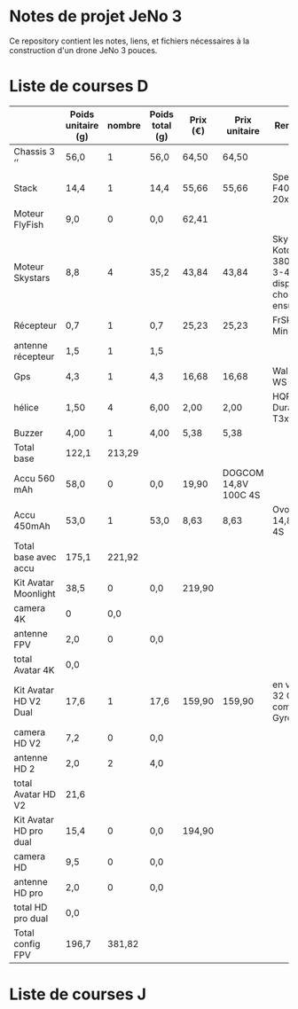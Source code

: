 # Notes de projet JeNo 3

Ce repository contient les notes, liens, et fichiers nécessaires à la construction d'un drone JeNo 3 pouces.

# Liste de courses D

| | Poids unitaire (g) | nombre | Poids total (g) | Prix (€) | Prix unitaire | Remarque |
|-|--------------------|--------|-----------------|----------|---------------|----------|
|Chassis 3 ‘’ | 56,0 | 1 | 56,0 | 64,50 | 64,50 |
|Stack | 14,4 |1| 14,4 |55,66| 55,66| SpeedyBee F405 Mini 20x20
|Moteur FlyFish | 9,0 |0 |0,0| 62,41
|Moteur Skystars | 8,8| 4 |35,2 |43,84| 43,84 |Skystars Koto 1404 3800KV 3-4S non dispo mais choix ensuite
|Récepteur | 0,7 |1 |0,7 |25,23 |25,23 |FrSky R9 Mini-OTA
|antenne récepteur | 1,5| 1| 1,5
|Gps | 4,3 |1| 4,3| 16,68| 16,68| Walksnail WS-M181
|hélice | 1,50 |4 |6,00| 2,00| 2,00 |HQProp Durable T3x3x3
|Buzzer | 4,00 |1 |4,00 |5,38 |5,38
|Total base | 122,1 |213,29
|Accu 560 mAh | 58,0 |0| 0,0| 19,90| DOGCOM 14,8V 100C 4S
|Accu 450mAh | 53,0 |1| 53,0| 8,63| 8,63| Ovonic 14,8V 80C 4S
|Total base avec accu |175,1 |221,92
|Kit Avatar Moonlight | 38,5 |0 |0,0 |219,90
|camera 4K | 0 |0,0
|antenne FPV | 2,0 |0 |0,0
|total Avatar 4K |0,0
| Kit Avatar HD V2 Dual | 17,6| 1 |17,6 |159,90| 159,90 |en version 32 Go compat Gyroflow
|camera HD V2 | 7,2 |0| 0,0
|antenne HD 2 | 2,0| 2 |4,0
|total Avatar HD V2 | 21,6
|Kit Avatar HD pro dual | 15,4| 0| 0,0 |194,90
|camera HD| 9,5| 0| 0,0
|antenne HD pro| 2,0| 0| 0,0
|total HD pro dual| 0,0
|Total config FPV| 196,7 |381,82

# Liste de courses J

